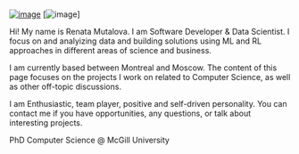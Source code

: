 ### 

[![image](https://img.shields.io/badge/LinkedIn-0077B5?style=for-the-badge&logo=linkedin&logoColor=white)](https://www.linkedin.com/in/renata-mutalova-b68317196/)
[![image](https://img.shields.io/badge/dynamic/json?style=for-the-badge&labelColor=black&color=%23ffa116&label=Solved&query=solvedPercentage&url=https%3A%2F%2Fleetcode-badge.vercel.app%2Fapi%2Fusers%2FRenata_Nerenata&logo=leetcode&logoColor=yellow)]

Hi! My name is Renata Mutalova. I am Software Developer & Data Scientist. I focus on and analyizing data and building solutions using ML and RL approaches in different areas of science and business. 

I am currently based between Montreal and Moscow. The content of this page focuses on the projects I work on related to Computer Science, as well as other off-topic discussions. 

I am Enthusiastic, team player, positive and self-driven personality. You can contact me if you have opportunities, any questions, or talk about interesting projects.

PhD Computer Science @ McGill University
